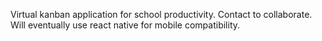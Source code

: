 Virtual kanban application for school productivity. 
Contact to collaborate.
Will eventually use react native for mobile compatibility.
